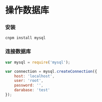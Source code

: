 # 操作数据库

### 安装

`cnpm install mysql`

### 连接数据库

```js
var mysql = require('mysql');

var connection = mysql.createConnection({
    host: 'localhost',
    user: 'root',
    password: '',
    darabase: 'test'
});
```
